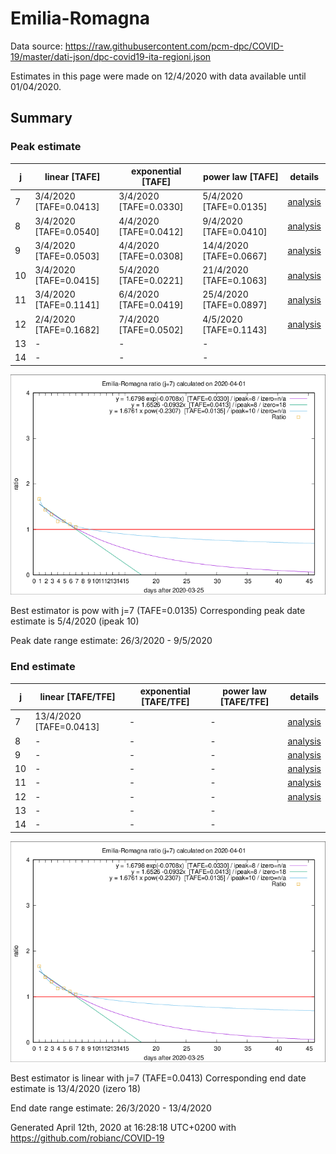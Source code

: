 # Emilia-Romagna


Data source: https://raw.githubusercontent.com/pcm-dpc/COVID-19/master/dati-json/dpc-covid19-ita-regioni.json

Estimates in this page were made on 12/4/2020 with data available until 01/04/2020.


## Summary 

### Peak estimate 
|j|linear [TAFE]|exponential [TAFE]|power law [TAFE]|details|
|---|----|-----------|---------|-------|
|7|3/4/2020 [TAFE=0.0413]|3/4/2020 [TAFE=0.0330]|5/4/2020 [TAFE=0.0135]|[analysis](COVID-19_emilia-romagna_j7_2020-04-01.md)|
|8|3/4/2020 [TAFE=0.0540]|4/4/2020 [TAFE=0.0412]|9/4/2020 [TAFE=0.0410]|[analysis](COVID-19_emilia-romagna_j8_2020-04-01.md)|
|9|3/4/2020 [TAFE=0.0503]|4/4/2020 [TAFE=0.0308]|14/4/2020 [TAFE=0.0667]|[analysis](COVID-19_emilia-romagna_j9_2020-04-01.md)|
|10|3/4/2020 [TAFE=0.0415]|5/4/2020 [TAFE=0.0221]|21/4/2020 [TAFE=0.1063]|[analysis](COVID-19_emilia-romagna_j10_2020-04-01.md)|
|11|3/4/2020 [TAFE=0.1141]|6/4/2020 [TAFE=0.0419]|25/4/2020 [TAFE=0.0897]|[analysis](COVID-19_emilia-romagna_j11_2020-04-01.md)|
|12|2/4/2020 [TAFE=0.1682]|7/4/2020 [TAFE=0.0502]|4/5/2020 [TAFE=0.1143]|[analysis](COVID-19_emilia-romagna_j12_2020-04-01.md)|
|13|-|-|-||
|14|-|-|-||

![best peak estimate](COVID-19_emilia-romagna_j7_2020-04-01.png)

Best estimator is pow with j=7 (TAFE=0.0135)
Corresponding peak date estimate is 5/4/2020 (ipeak 10)


Peak date range estimate: 26/3/2020 - 9/5/2020

### End estimate 
|j|linear [TAFE/TFE]|exponential [TAFE/TFE]|power law [TAFE/TFE]|details|
|---|----|-----------|---------|-------|
|7|13/4/2020 [TAFE=0.0413]|-|-|[analysis](COVID-19_emilia-romagna_j7_2020-04-01.md)|
|8|-|-|-|[analysis](COVID-19_emilia-romagna_j8_2020-04-01.md)|
|9|-|-|-|[analysis](COVID-19_emilia-romagna_j9_2020-04-01.md)|
|10|-|-|-|[analysis](COVID-19_emilia-romagna_j10_2020-04-01.md)|
|11|-|-|-|[analysis](COVID-19_emilia-romagna_j11_2020-04-01.md)|
|12|-|-|-|[analysis](COVID-19_emilia-romagna_j12_2020-04-01.md)|
|13|-|-|-||
|14|-|-|-||

![best zero estimate](COVID-19_emilia-romagna_j7_2020-04-01.png)

Best estimator is linear with j=7 (TAFE=0.0413)
Corresponding end date estimate is 13/4/2020 (izero 18)


End date range estimate: 26/3/2020 - 13/4/2020

Generated April 12th, 2020 at 16:28:18 UTC+0200 with https://github.com/robianc/COVID-19

